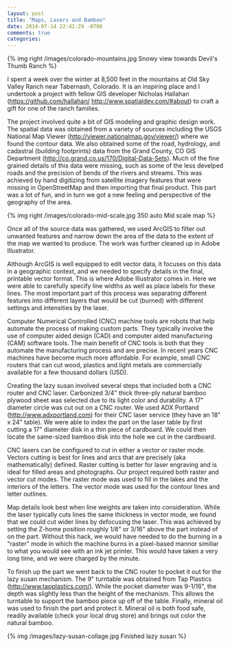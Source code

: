 ```yaml
---
layout: post
title: "Maps, Lasers and Bamboo"
date: 2014-07-14 22:41:29 -0700
comments: true
categories: 
---
```

{% img right /images/colorado-mountains.jpg Snowy view towards Devil's Thumb Ranch %}

I spent a week over the winter at 8,500 feet in the mountains at Old Sky Valley Ranch near Tabernash, Colorado. It is an inspiring place and I undertook a project with fellow GIS developer Nicholas Hallahan (https://github.com/hallahan/ http://www.spatialdev.com/#about) to craft a gift for one of the ranch families.

The project involved quite a bit of GIS modeling and graphic design work. The spatial data was obtained from a variety of sources including the USGS National Map Viewer (http://viewer.nationalmap.gov/viewer/) where we found the contour data. We also obtained some of the road, hydrology, and cadastral (building footprints) data from the Grand County, CO GIS Department (http://co.grand.co.us/170/Digital-Data-Sets). Much of the fine grained details of this data were missing, such as some of the less develped roads and the precision of bends of the rivers and streams. This was achieved by hand digitizing from satellite imagery features that were missing in OpenStreetMap and then importing that final product. This part was a lot of fun, and in turn we got a new feeling and perspective of the geography of the area.

{% img right /images/colorado-mid-scale.jpg 350 auto Mid scale map %}

Once all of the source data was gathered, we used ArcGIS to filter out unwanted features and narrow down the area of the data to the extent of the map we wanted to produce. The work was further cleaned up in Adobe Illustrator.

Although ArcGIS is well equipped to edit vector data, it focuses on this data in a geographic context, and we needed to specify details in the final, printable vector format. This is where Adobe Illustrator comes in. Here we were able to carefully specify line widths as well as place labels for these lines. The most important part of this process was separating different features into different layers that would be cut (burned) with different settings and intensities by the laser.

Computer Numerical Controlled (CNC) machine tools are robots that help automate the process of making custom parts. They typically involve the use of computer aided design (CAD) and computer aided manufacturing (CAM) software tools. The main benefit of CNC tools is both that they automate the manufacturing process and are precise. In recent years CNC machines have become much more affordable. For example, small CNC routers that can cut wood, plastics and light metals are commercially available for a few thousand dollars (USD).

Creating the lazy susan involved several steps that included both a CNC router and CNC laser. Carbonized 3/4" thick three-ply natural bamboo plywood sheet was selected due to its light color and durability. A 17" diameter circle was cut out on a CNC router. We used ADX Portland (http://www.adxportland.com) for their CNC laser service (they have an 18" x 24" table). We were able to index the part on the laser table by first cutting a 17" diameter disk in a thin piece of cardboard. We could then locate the same-sized bamboo disk into the hole we cut in the cardboard.

CNC lasers can be configured to cut in either a vector or raster mode. Vectors cutting is best for lines and arcs that are precisely (aka mathematically) defined. Raster cutting is better for laser engraving and is ideal for filled areas and photographs. Our project required both raster and vector cut modes. The raster mode was used to fill in the lakes and the interiors of the letters. The vector mode was used for the contour lines and letter outlines. 

Map details look best when line weights are taken into consideration. While the laser typically cuts lines the same thickness in vector mode, we found that we could cut wider lines by defocusing the laser. This was achieved by setting the Z-home position roughly 1/8" or 3/16" above the part instead of on the part. Without this hack, we would have needed to do the burning in a "raster" mode in which the machine burns in a pixel-based mannor similiar to what you would see with an ink jet printer. This would have taken a very long time, and we were charged by the minute.

To finish up the part we went back to the CNC router to pocket it out for the lazy susan mechanism. The 9" turntable was obtained from Tap Plastics (http://www.tapplastics.com/). While the pocket diameter was 9-1/16", the depth was slightly less than the height of the mechanism. This allows the turntable to support the bamboo piece up off of the table. Finally, mineral oil was used to finish the part and protect it. Mineral oil is both food safe, readily available (check your local drug store) and brings out color the natural bamboo.

{% img /images/lazy-susan-collage.jpg Finished lazy susan %}